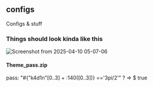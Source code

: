 ## configs

Configs &amp; stuff

### Things should look kinda like this
![Screenshot from 2025-04-10 05-07-06](https://github.com/user-attachments/assets/2eec4716-6df2-4b46-ac8b-969b542fa2cd)


#### Theme_pass.zip
pass: 
"#{\"k4d1n\"[0..3] + :140([0..3])} =='3pi/2'" ? => $ true
